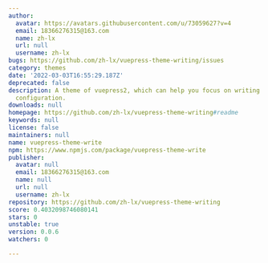 ```yaml
---
author:
  avatar: https://avatars.githubusercontent.com/u/73059627?v=4
  email: 18366276315@163.com
  name: zh-lx
  url: null
  username: zh-lx
bugs: https://github.com/zh-lx/vuepress-theme-writing/issues
category: themes
date: '2022-03-03T16:55:29.187Z'
deprecated: false
description: A theme of vuepress2, which can help you focus on writing through simple
  configuration.
downloads: null
homepage: https://github.com/zh-lx/vuepress-theme-writing#readme
keywords: null
license: false
maintainers: null
name: vuepress-theme-write
npm: https://www.npmjs.com/package/vuepress-theme-write
publisher:
  avatar: null
  email: 18366276315@163.com
  name: null
  url: null
  username: zh-lx
repository: https://github.com/zh-lx/vuepress-theme-writing
score: 0.4032098746080141
stars: 0
unstable: true
version: 0.0.6
watchers: 0

---
```


